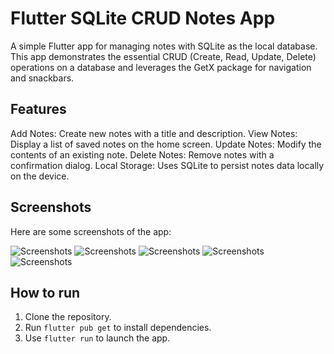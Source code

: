 # Flutter SQLite CRUD Notes App

A simple Flutter app for managing notes with SQLite as the local database. This app demonstrates the essential CRUD (Create, Read, Update, Delete) operations on a database and leverages the GetX package for navigation and snackbars.

## Features
Add Notes: Create new notes with a title and description.
View Notes: Display a list of saved notes on the home screen.
Update Notes: Modify the contents of an existing note.
Delete Notes: Remove notes with a confirmation dialog.
Local Storage: Uses SQLite to persist notes data locally on the device.

## Screenshots

Here are some screenshots of the app:

![Screenshots](assets/images/SS1.jpg)
![Screenshots](assets/images/SS2.jpg)
![Screenshots](assets/images/SS3.jpg)
![Screenshots](assets/images/SS4.jpg)
![Screenshots](assets/images/SS5.jpg)

## How to run

1. Clone the repository.
2. Run `flutter pub get` to install dependencies.
3. Use `flutter run` to launch the app.

